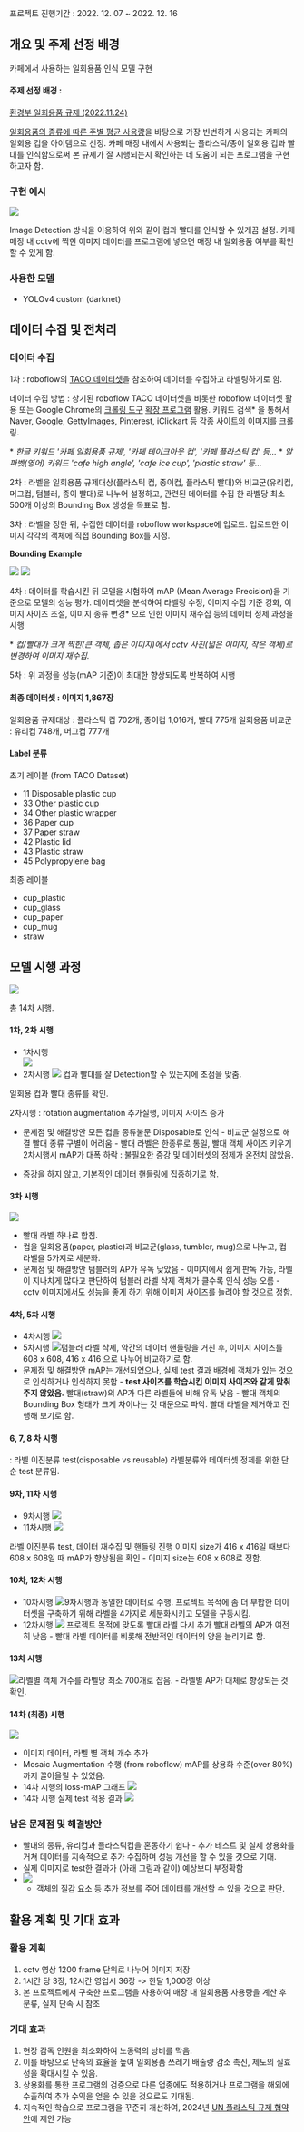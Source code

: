 프로젝트 진행기간 : 2022. 12. 07 ~ 2022. 12. 16

## 개요 및 주제 선정 배경

카페에서 사용하는 일회용품 인식 모델 구현


#### 주제 선정 배경 : 

[환경부 일회용품 규제 (2022.11.24)](http://me.go.kr/home/web/board/read.do?boardMasterId=1&boardId=1557410&menuId=10525)

[일회용품의 종류에 따른 주별 평균 사용량](https://scienceon.kisti.re.kr/srch/selectPORSrchReport.do?cn=TRKO201900000681)을 바탕으로 가장 빈번하게 사용되는 카페의 일회용 컵을 아이템으로 선정.
카페 매장 내에서 사용되는 플라스틱/종이 일회용 컵과 빨대를 인식함으로써 본 규제가 잘 시행되는지 확인하는 데 도움이 되는 프로그램을 구현하고자 함.

### 구현 예시

![](https://velog.velcdn.com/images/deepshadow/post/789aa901-c695-49df-ae74-62fbb9133f95/image.png)

Image Detection 방식을 이용하여 위와 같이 컵과 빨대를 인식할 수 있게끔 설정.
카페 매장 내 cctv에 찍힌 이미지 데이터를 프로그램에 넣으면 매장 내 일회용품 여부를 확인할 수 있게 함.


### 사용한 모델
* YOLOv4 custom (darknet)



## 데이터 수집 및 전처리

### 데이터 수집

1차 : roboflow의 [TACO 데이터셋](https://universe.roboflow.com/mohamed-traore-2ekkp/taco-trash-annotations-in-context)을 참조하여 데이터를 수집하고 라벨링하기로 함.

데이터 수집 방법 : 
상기된 roboflow TACO 데이터셋을 비롯한 roboflow 데이터셋 활용
또는 Google Chrome의 [크롤링 도구](https://chrome.google.com/webstore/detail/fatkun-batch-download-ima/nnjjahlikiabnchcpehcpkdeckfgnohf?hl=ko) [확장 프로그램](https://chrome.google.com/webstore/detail/zzllrr-imager-lite/bedbigoemkinkepgmcmgnapjcahnedmn?hl=ko) 활용.
키워드 검색* 을 통해서 Naver, Google, GettyImages, Pinterest, iClickart 등 각종 사이트의 이미지를 크롤링.

\* *한글 키워드 '카페 일회용품 규제', '카페 테이크아웃 컵', '카페 플라스틱 컵' 등...*
\* *알파벳(영어) 키워드 'cafe high angle', 'cafe ice cup', 'plastic straw' 등...*

2차 : 라벨을 일회용품 규제대상(플라스틱 컵, 종이컵, 플라스틱 빨대)와 비교군(유리컵, 머그컵, 텀블러, 종이 빨대)로 나누어 설정하고, 관련된 데이터를 수집 
한 라벨당 최소 500개 이상의 Bounding Box 생성을 목표로 함.

3차 : 라벨을 정한 뒤, 수집한 데이터를 roboflow workspace에 업로드. 업로드한 이미지 각각의 객체에 직접 Bounding Box를 지정.

**Bounding Example**

![](https://velog.velcdn.com/images/deepshadow/post/b421c9b7-5ada-4f3d-9773-7464cd26ced8/image.png)
![](https://velog.velcdn.com/images/deepshadow/post/9ccc3ad7-3f9f-471e-9f40-78b9dbaad5dc/image.png)



4차 : 데이터를 학습시킨 뒤 모델을 시험하여 mAP (Mean Average Precision)을 기준으로 모델의 성능 평가.
데이터셋을 분석하여 라벨링 수정, 이미지 수집 기준 강화, 이미지 사이즈 조절, 이미지 종류 변경* 으로 인한 이미지 재수집 등의 데이터 정제 과정을 시행

\* *컵/빨대가 크게 찍힌(큰 객체, 좁은 이미지)에서 cctv 사진(넓은 이미지, 작은 객체)로 변경하여 이미지 재수집.*

5차 : 위 과정을 성능(mAP 기준)이 최대한 향상되도록 반복하여 시행



#### 최종 데이터셋 : 이미지 1,867장 
일회용품 규제대상 : 플라스틱 컵 702개, 종이컵 1,016개, 빨대 775개 
일회용품 비교군 : 유리컵 748개, 머그컵 777개


#### Label 분류

초기 레이블 (from TACO Dataset)
- 11 Disposable plastic cup
- 33 Other plastic cup
- 34 Other plastic wrapper
- 36 Paper cup
- 37 Paper straw
- 42 Plastic lid
- 43 Plastic straw
- 45 Polypropylene bag

최종 레이블
- cup_plastic
- cup_glass
- cup_paper
- cup_mug
- straw


## 모델 시행 과정
![](https://velog.velcdn.com/images/deepshadow/post/d6067c44-a258-477b-b311-6d8684a68874/image.jpg)

총 14차 시행.

#### 1차, 2차 시행 

* 1차시행  
![](https://velog.velcdn.com/images/deepshadow/post/94c5e841-5d0e-4c4a-b425-e6d37b23320a/image.png)
* 2차시행
![](https://velog.velcdn.com/images/deepshadow/post/0ce2355d-3869-4a4e-99bb-eb94f58c3dcb/image.png)
컵과 빨대를 잘 Detection할 수 있는지에 초점을 맞춤.

일회용 컵과 빨대 종류를 확인.

2차시행 : rotation augmentation 추가실행, 이미지 사이즈 증가
* 문제점 및 해결방안 
 모든 컵을 종류불문 Disposable로 인식 - 비교군 설정으로 해결
 빨대 종류 구별이 어려움 - 빨대 라벨은 한종류로 통일, 빨대 객체 사이즈 키우기
 2차시행시 mAP가 대폭 하락 : 불필요한 증강 및 데이터셋의 정제가 온전치 않았음. 
- 증강을 하지 않고, 기본적인 데이터 핸들링에 집중하기로 함.
 
 
#### 3차 시행

![](https://velog.velcdn.com/images/deepshadow/post/c4fde389-2f50-4401-8c73-33e87d5280bc/image.png)
* 빨대 라벨 하나로 합침. 
* 컵을 일회용품(paper, plastic)과 비교군(glass, tumbler, mug)으로 나누고, 컵 라벨을 5가지로 세분화.
* 문제점 및 해결방안
텀블러의 AP가 유독 낮았음 - 이미지에서 쉽게 판독 가능, 라벨이 지나치게 많다고 판단하여 텀블러 라벨 삭제
객체가 클수록 인식 성능 오름 - cctv 이미지에서도 성능을 좋게 하기 위해 이미지 사이즈를 늘려야 할 것으로 정함.

#### 4차, 5차 시행
* 4차시행 ![](https://velog.velcdn.com/images/deepshadow/post/52b09cb2-6a1b-4297-a196-ad33b6b84266/image.png)
* 5차시행 ![](https://velog.velcdn.com/images/deepshadow/post/b86cfa57-2bee-4c97-bfca-cb1e94458295/image.png)텀블러 라벨 삭제, 약간의 데이터 핸들링을 거친 후, 이미지 사이즈를 608 x 608, 416 x 416 으로 나누어 비교하기로 함.
* 문제점 및 해결방안
mAP는 개선되었으나, 실제 test 결과 배경에 객체가 있는 것으로 인식하거나 인식하지 못함 - **test 사이즈를 학습시킨 이미지 사이즈와 같게 맞춰주지 않았음.**
빨대(straw)의 AP가 다른 라벨들에 비해 유독 낮음 - 빨대 객체의 Bounding Box 형태가 크게 차이나는 것 때문으로 파악. 빨대 라벨을 제거하고 진행해 보기로 함.

#### 6, 7, 8 차 시행 
: 라벨 이진분류 test(disposable vs reusable)
라벨분류와 데이터셋 정제를 위한 단순 test 분류임.

#### 9차, 11차 시행
* 9차시행 ![](https://velog.velcdn.com/images/deepshadow/post/ac886000-34aa-4d99-bf46-ac64efeddcd2/image.png)
* 11차시행 ![](https://velog.velcdn.com/images/deepshadow/post/1c10044c-3bfd-4f1a-aa7d-d2d7df3ab9b8/image.png)

라벨 이진분류 test, 데이터 재수집 및 핸들링 진행
이미지 size가 416 x 416일 때보다 608 x 608일 때 mAP가 향상됨을 확인 - 이미지 size는 608 x 608로 정함.

#### 10차, 12차 시행
* 10차시행 ![](https://velog.velcdn.com/images/deepshadow/post/6e7cebd2-79c7-4266-a592-1e70c85b474b/image.png)9차시행과 동일한 데이터로 수행. 
프로젝트 목적에 좀 더 부합한 데이터셋을 구축하기 위해 라벨을 4가지로 세분화시키고 모델을 구동시킴.
* 12차시행 ![](https://velog.velcdn.com/images/deepshadow/post/605016d7-b1f3-4745-ac2b-dc82404c9712/image.png)
프로젝트 목적에 맞도록 빨대 라벨 다시 추가
빨대 라벨의 AP가 여전히 낮음 - 빨대 라벨 데이터를 비롯해 전반적인 데이터의 양을 늘리기로 함.

#### 13차 시행
![](https://velog.velcdn.com/images/deepshadow/post/b02fc553-f69b-4d6a-9e2e-da3f9830f402/image.png)라벨별 객체 개수를 라벨당 최소 700개로 잡음. - 라벨별 AP가 대체로 향상되는 것 확인.

#### 14차 (최종) 시행
![](https://velog.velcdn.com/images/deepshadow/post/9b5a57af-69ae-4bcb-beff-1bf56a82196f/image.png)
* 이미지 데이터, 라벨 별 객체 개수 추가
* Mosaic Augmentation 수행 (from roboflow)
mAP를 상용화 수준(over 80%)까지 끌어올릴 수 있었음.
* 14차 시행의 loss-mAP 그래프 ![](https://velog.velcdn.com/images/deepshadow/post/4d4e3b75-3440-4b31-8c15-e66ebeaf04e5/image.png)
* 14차 시행 실제 test 적용 결과 ![](https://velog.velcdn.com/images/deepshadow/post/cd5d60d4-9457-410d-85a1-f12974c189e3/image.png)

### 남은 문제점 및 해결방안
* 빨대의 종류, 유리컵과 플라스틱컵을 혼동하기 쉽다 - 추가 테스트 및 실제 상용화를 거쳐 데이터를 지속적으로 추가 수집하며 성능 개선을 할 수 있을 것으로 기대.
* 실제 이미지로 test한 결과가 (아래 그림과 같이) 예상보다 부정확함 
* ![](https://velog.velcdn.com/images/deepshadow/post/f40fd169-9fad-4c4b-90ce-247da350b24b/image.png) 
  - 객체의 질감 요소 등 추가 정보를 주어 데이터를 개선할 수 있을 것으로 판단.

## 활용 계획 및 기대 효과

### 활용 계획
1. cctv 영상 1200 frame 단위로 나누어 이미지 저장
2. 1시간 당 3장, 12시간 영업시 36장 -> 한달 1,000장 이상
3. 본 프로젝트에서 구축한 프로그램을 사용하여 매장 내 일회용품 사용량을 계산 후 분류, 실제 단속 시 참조

### 기대 효과
1. 현장 감독 인원을 최소화하여 노동력의 낭비를 막음.
2. 이를 바탕으로 단속의 효율을 높여 일회용품 쓰레기 배출량 감소 촉진, 제도의 실효성을 확대시킬 수 있음.
3. 상용화를 통한 프로그램의 검증으로 다른 업종에도 적용하거나 프로그램을 해외에 수출하여 추가 수익을 얻을 수 있을 것으로도 기대됨.
4. 지속적인 학습으로 프로그램을 꾸준히 개선하여, 2024년 [UN 플라스틱 규제 협약안](https://wedocs.unep.org/bitstream/handle/20.500.11822/38522/k2200647_-_unep-ea-5-l-23-rev-1_-_advance.pdf?sequence=1&isAllowed=y)에 제안 가능
